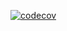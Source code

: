 
[![codecov](https://codecov.io/gh/mhkhan27/cleaningtools/branch/master/graph/badge.svg?token=SOH3NGXQDU)](https://codecov.io/gh/mhkhan27/cleaningtools)

